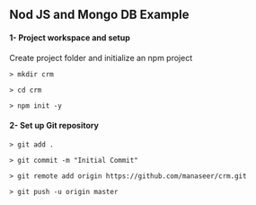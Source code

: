 ## Nod JS and Mongo DB Example

#### 1- Project workspace and setup
Create project folder and initialize an npm project
```
> mkdir crm

> cd crm

> npm init -y

```

#### 2- Set up Git repository

```
> git add .

> git commit -m "Initial Commit"

> git remote add origin https://github.com/manaseer/crm.git

> git push -u origin master

```